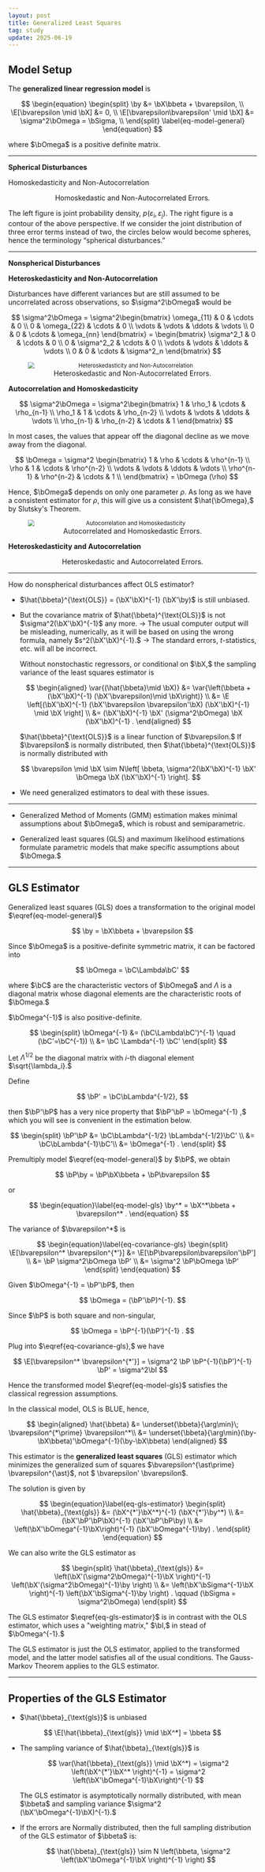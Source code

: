 ```yaml
---
layout: post
title: Generalized Least Squares
tag: study
update: 2025-06-19
---
```


## Model Setup

The **generalized linear regression model** is

$$
\begin{equation}
\begin{split}
\by &= \bX\bbeta + \bvarepsilon, \\
\E[\bvarepsilon \mid \bX] &= 0, \\
\E[\bvarepsilon\bvarepsilon' \mid \bX] &= \sigma^2\bOmega = \bSigma, \\
\end{split} \label{eq-model-general}
\end{equation}
$$

where $\bOmega$ is a positive definite matrix.

___

**Spherical Disturbances**

Homoskedasticity and Non-Autocorrelation

<figure style="text-align: center;">
<img src="https://drive.google.com/thumbnail?id=16P3BxL2LUFXsf5JXgTGT6RbqDTM0stGA&sz=w1000" alt="" style="display: block; margin-right: auto; margin-left: auto; zoom:80%;" />
<figcaption>Homoskedastic and Non-Autocorrelated Errors.</figcaption>
</figure>

The left figure is joint probability density, $p(\varepsilon_i, \varepsilon_j).$ The right figure is a contour of the above perspective. If we consider the joint distribution of three error terms instead of two, the circles below would become spheres, hence the terminology “spherical disturbances.”

___

**Nonspherical Disturbances**

**Heteroskedasticity and Non-Autocorrelation**

Disturbances have different variances but are still assumed to be uncorrelated across observations, so $\sigma^2\bOmega$ would be

$$
\sigma^2\bOmega = \sigma^2\begin{bmatrix}
\omega_{11} & 0 & \cdots & 0 \\
0 & \omega_{22} & \cdots & 0 \\
\vdots & \vdots & \ddots & \vdots \\
0 & 0 & \cdots & \omega_{nn}
\end{bmatrix} = \begin{bmatrix}
\sigma^2_1 & 0 & \cdots & 0 \\
0 & \sigma^2_2 & \cdots & 0 \\
\vdots & \vdots & \ddots & \vdots \\
0 & 0 & \cdots & \sigma^2_n
\end{bmatrix}
$$

<figure style="text-align: center;">
<img src="https://drive.google.com/thumbnail?id=1FCX7TYYSRapnIiljvEW6HAtgeTVgQACK&sz=w1000" alt="Heteroskedasticity and Non-Autocorrelation" style="display: block; margin-right: auto; margin-left: auto; zoom:80%;" />
<figcaption>Heteroskedastic and Non-Autocorrelated Errors.</figcaption>
</figure>

**Autocorrelation and Homoskedasticity**

$$
\sigma^2\bOmega = \sigma^2\begin{bmatrix}
1 & \rho_1 & \cdots & \rho_{n-1} \\
\rho_1 & 1 & \cdots & \rho_{n-2} \\
\vdots & \vdots & \ddots & \vdots \\
\rho_{n-1} & \rho_{n-2} & \cdots & 1
\end{bmatrix} 
$$

In most cases, the values that appear off the diagonal decline as we move away from the diagonal.

$$
\bOmega = \sigma^2
\begin{bmatrix}
1 & \rho & \cdots & \rho^{n-1} \\
\rho & 1 & \cdots & \rho^{n-2} \\
\vdots & \vdots & \ddots & \vdots \\
\rho^{n-1} & \rho^{n-2} & \cdots & 1 \\
\end{bmatrix} = \bOmega (\rho)
$$

Hence, $\bOmega$ depends on only one parameter $\rho.$ As long as we have a consistent estimator for $\rho$, this will give us a consistent $\hat{\bOmega},$ by Slutsky's Theorem.

<figure style="text-align: center;">
<img src="https://drive.google.com/thumbnail?id=1sJEgv54YAcWfNIetCZqPZNOb5Li4R1I8&sz=w1000" alt="Autocorrelation and Homoskedasticity" style="display: block; margin-right: auto; margin-left: auto; zoom:80%;" />
<figcaption>Autocorrelated and Homoskedastic Errors.</figcaption>
</figure>

**Heteroskedasticity and Autocorrelation**

<figure style="text-align: center;">
<img src="https://drive.google.com/thumbnail?id=1iVHQNo18-XArHdb9IlZyvphiSDk9Xnpm&sz=w1000" alt="" style="display: block; margin-right: auto; margin-left: auto; zoom:80%;" />
<figcaption>Heteroskedastic and Autocorrelated Errors.</figcaption>
</figure>

___

How do nonspherical disturbances affect OLS estimator?

- $\hat{\bbeta}^{\text{OLS}} = (\bX'\bX)^{-1} (\bX'\by)$ is still unbiased.

- But the covariance matrix of $\hat{\bbeta}^{\text{OLS}}$ is not $\sigma^2(\bX'\bX)^{-1}$ any more. $\rightarrow$ The usual computer output will be misleading, numerically, as it will be based on using
the wrong formula, namely $s^2(\bX'\bX)^{-1}.$ $\rightarrow$ The standard errors, $t$-statistics, etc. will all be incorrect.


    Without nonstochastic regressors, or conditional on $\bX,$ the sampling variance of the least squares estimator is

    $$
    \begin{aligned}
    \var{(\hat{\bbeta}\mid \bX)} &= \var{\left(\bbeta + (\bX'\bX)^{-1} (\bX'\bvarepsilon)\mid \bX\right)} \\
    &= \E \left[(\bX'\bX)^{-1} (\bX'\bvarepsilon \bvarepsilon'\bX) (\bX'\bX)^{-1} \mid \bX \right] \\
    &= (\bX'\bX)^{-1} \bX' (\sigma^2\bOmega) \bX (\bX'\bX)^{-1} .
    \end{aligned}
    $$

    $\hat{\bbeta}^{\text{OLS}}$ is a linear function of $\bvarepsilon.$ If $\bvarepsilon$ is normally distributed, then $\hat{\bbeta}^{\text{OLS}}$ is normally distributed with

    $$
    \bvarepsilon \mid \bX \sim N\left[ \bbeta,  \sigma^2(\bX'\bX)^{-1} \bX' \bOmega \bX (\bX'\bX)^{-1}  \right].
    $$


- We need generalized estimators to deal with these issues.


___

- Generalized Method of Moments (GMM) estimation makes minimal assumptions about $\bOmega$, which is robust and semiparametric.

- Generalized least squares (GLS) and maximum likelihood estimations formulate parametric models that make specific assumptions about $\bOmega.$





___

## GLS Estimator


Generalized least squares (GLS) does a transformation to the original model $\eqref{eq-model-general}$ 

$$
\by = \bX\bbeta + \bvarepsilon
$$


Since $\bOmega$ is a positive-definite symmetric matrix, it can be factored into

$$
\bOmega = \bC\Lambda\bC'
$$

where $\bC$ are the characteristic vectors of $\bOmega$ and $\Lambda$ is a diagonal matrix whose diagonal elements are the characteristic roots of $\bOmega.$

$\bOmega^{-1}$ is also positive-definite.

$$
\begin{split}
\bOmega^{-1} &= (\bC\Lambda\bC')^{-1} \quad (\bC'=\bC^{-1}) \\
&= \bC \Lambda^{-1} \bC'
\end{split}
$$

Let $\Lambda^{1/2}$ be the diagonal matrix with $i$-th diagonal element $\sqrt{\lambda_i}.$

Define 

$$
\bP' = \bC\bLambda^{-1/2},
$$

then $\bP'\bP$ has a very nice property that $\bP'\bP = \bOmega^{-1} ,$ which you will see is convenient in the estimation below. 

$$
\begin{split}
\bP'\bP &= \bC\bLambda^{-1/2} \bLambda^{-1/2}\bC' \\
&= \bC\bLambda^{-1}\bC'\\
&= \bOmega^{-1} . 
\end{split}
$$


Premultiply model $\eqref{eq-model-general}$ by $\bP$, we obtain

$$
\bP\by = \bP\bX\bbeta + \bP\bvarepsilon
$$

or

$$
\begin{equation}\label{eq-model-gls}
\by^* = \bX^*\bbeta + \bvarepsilon^* .
\end{equation} 
$$

The variance of $\bvarepsilon^*$ is

$$
\begin{equation}\label{eq-covariance-gls}
\begin{split}
\E[\bvarepsilon^* \bvarepsilon^{*'}] 
&= \E[\bP\bvarepsilon\bvarepsilon'\bP'] \\
&= \bP \sigma^2\bOmega \bP' \\
&= \sigma^2 \bP\bOmega \bP'
\end{split} 
\end{equation}
$$

Given $\bOmega^{-1} = \bP'\bP$, then 

$$
\bOmega = (\bP'\bP)^{-1}.
$$

Since $\bP$ is both square and non-singular,

$$
\bOmega = \bP^{-1}(\bP')^{-1} .
$$

Plug into $\eqref{eq-covariance-gls},$ we have

$$
\E[\bvarepsilon^* \bvarepsilon^{*'}] = \sigma^2 \bP \bP^{-1}(\bP')^{-1} \bP' = \sigma^2\bI
$$

Hence the transformed model $\eqref{eq-model-gls}$ satisfies the classical regression assumptions.

In the classical model, OLS is BLUE, hence,



$$
\begin{aligned}
\hat{\bbeta}
&= \underset{\bbeta}{\arg\min}\; \bvarepsilon^{*\prime} \bvarepsilon^*\\
&=  \underset{\bbeta}{\arg\min}(\by-\bX\bbeta)'\bOmega^{-1}(\by-\bX\bbeta)
\end{aligned}
$$



This estimator is the **generalized least squares** (GLS) estimator which minimizes the generalized sum of squares $\bvarepsilon^{\ast\prime} \bvarepsilon^{\ast}$, not 
$ \bvarepsilon' \bvarepsilon$.

The solution is given by

$$
\begin{equation}\label{eq-gls-estimator}
\begin{split} 
\hat{\bbeta}_{\text{gls}} 
&= (\bX^{*'}\bX^*)^{-1} (\bX^{*'}\by^*) \\
&= (\bX'\bP'\bP\bX)^{-1} (\bX'\bP'\bP\by) \\
&= \left(\bX'\bOmega^{-1}\bX\right)^{-1} (\bX'\bOmega^{-1}\by) .
\end{split}
\end{equation}
$$

We can also write the GLS estimator as

$$
\begin{split}
\hat{\bbeta}_{\text{gls}}  
&= \left(\bX'(\sigma^2\bOmega)^{-1}\bX \right)^{-1} \left(\bX'(\sigma^2\bOmega)^{-1}\by \right) \\
&= \left(\bX'\bSigma^{-1}\bX \right)^{-1} \left(\bX'\bSigma^{-1}\by \right) . \qquad (\bSigma = \sigma^2\bOmega)
\end{split}
$$

The GLS estimator $\eqref{eq-gls-estimator}$ is in contrast with the OLS estimator, which uses a "weighting matrix," $\bI,$ in stead of $\bOmega^{-1}.$

The GLS estimator is just the OLS estimator, applied to the transformed model, and the latter model satisfies all of the usual conditions. The Gauss-Markov Theorem applies to the GLS estimator.


___

## Properties of the GLS Estimator

- $\hat{\bbeta}_{\text{gls}}$ is unbiased

$$
\E[\hat{\bbeta}_{\text{gls}} \mid \bX^*] = \bbeta
$$

- The sampling variance of $\hat{\bbeta}_{\text{gls}}$ is

    $$
    \var(\hat{\bbeta}_{\text{gls}} \mid \bX^*) = \sigma^2 \left(\bX^{*'}\bX^* \right)^{-1} = \sigma^2 \left(\bX'\bOmega^{-1}\bX\right)^{-1}
    $$

    The GLS estimator is asymptotically normally distributed, with mean $\bbeta$ and sampling variance $\sigma^2 (\bX'\bOmega^{-1}\bX)^{-1}.$

- If the errors are Normally distributed, then the full sampling distribution of the GLS estimator of $\bbeta$ is:

    $$
    \hat{\bbeta}_{\text{gls}} \sim N \left(\bbeta, \sigma^2 \left(\bX'\bOmega^{-1}\bX \right)^{-1} \right)
    $$

